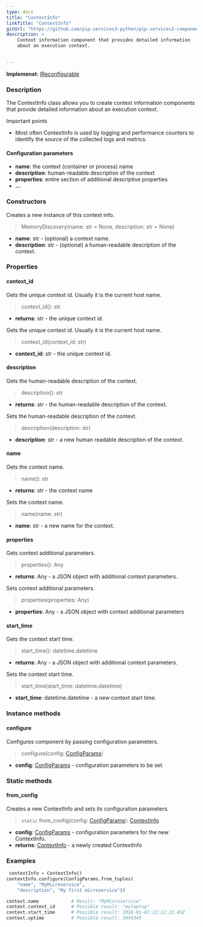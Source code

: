 ```yaml
---
type: docs
title: "ContextInfo"
linkTitle: "ContextInfo"
gitUrl: "https://github.com/pip-services3-python/pip-services3-components-python"
description: >
    Context information component that provides detailed information
    about an execution context.

   
---
```


**Implemenst:** [IReconfigurable](../../../commons/config/ireconfigurable)

### Description

The ContextInfo class allows you to create context information components that provide detailed information about an execution context.

Important points

- Most often ContextInfo is used by logging and performance counters to identify the source of the collected logs and metrics.


#### Configuration parameters

- **name**: the context (container or process) name
- **description**: human-readable description of the context
- **properties**: entire section of additional descriptive properties
- **...**

### Constructors
Creates a new instance of this context info.

> MemoryDiscovery(name: str = None, description: str = None)

- **name**: str - (optional) a context name.
- **description**: str - (optional) a human-readable description of the context.


### Properties

#### context_id
Gets the unique context id. Usually it is the current host name.

> context_id(): str

- **returns**: str - the unique context id.

Gets the unique context id. Usually it is the current host name.

> context_id(context_id: str)

- **context_id**: str - the unique context id.

#### description
Gets the human-readable description of the context.

> description(): str

- **returns**: str - the human-readable description of the context.

Sets the human-readable description of the context.

> description(description: str)

- **description**: str - a new human readable description of the context.

#### name
Gets the context name.

> name(): str

- **returns**: str - the context name

Sets the context name.

> name(name: str)

- **name**: str - a new name for the context.

#### properties
Gets context additional parameters.

> properties(): Any

- **returns**: Any - a JSON object with additional context parameters.

Sets context additional parameters.

> properties(properties: Any)

- **properties**: Any - a JSON object with context additional parameters


#### start_time
Gets the context start time.

> start_time(): datetime.datetime

- **returns**: Any - a JSON object with additional context parameters.

Sets the context start time.

> start_time(start_time: datetime.datetime)

- **start_time**: datetime.datetime - a new context start time.


### Instance methods

#### configure
Configures component by passing configuration parameters.

> configure(config: [ConfigParams](../../../commons/config/config_params))

- **config**: [ConfigParams](../../../commons/config/config_params) - configuration parameters to be set.

### Static methods

#### from_config
Creates a new ContextInfo and sets its configuration parameters.

>  `static` from_config(config: [ConfigParams](../../../commons/config/config_params)): [ContextInfo]()

- **config**: [ConfigParams](../../../commons/config/config_params) - configuration parameters for the new ContextInfo.
- **returns**: [ContextInfo]() - a newly created ContextInfo

### Examples

```python
 contextInfo = ContextInfo()
contextInfo.configure(ConfigParams.from_tuples(
    "name", "MyMicroservice",
    "description", "My first microservice"))

context.name			# Result: "MyMicroservice"
context.context_id		# Possible result: "mylaptop"
context.start_time		# Possible result: 2018-01-01:22:12:23.45Z
context.uptime			# Possible result: 3454345
```
